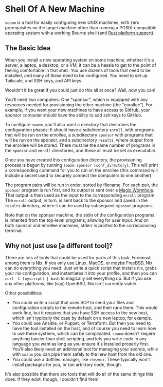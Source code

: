 # Shell Of A New Machine

`soanm` is a tool for easily configuring new UNIX machines, with zero
prerequisites on the target machine other than running a POSIX-compatible
operating system with a working Bourne shell (and [Rust platform
support](https://doc.rust-lang.org/beta/rustc/platform-support.html)).

## The Basic Idea

When you install a new operating system on some machine, whether it's a server,
a laptop, a desktop, or a VM, it can be a hassle to get to the point of feeling
comfortable in that shell: You use dozens of tools that need to be installed,
and many of these need to be configured. You need to set up Tailscale, and SSH
keys, and API keys. 

Wouldn't it be great if you could just do this all at once? Well, now you can!

You'll need two computers: One "sponsor", which is equipped with any resources
needed for provisioning the other machine (the "enrollee"). For example, if you
want your new machines to have access to GitHub, your sponsor computer should have
the ability to add ssh keys to GitHub.

To configure `soanm`, you'll also want a directory that describes the configuration
phases: It should have a subdirectory `enroll`, with programs that will be run
on the enrollee, a subdirectory `sponsor` with programs that will be run on the
sponsor, and a subdirectory `results`, where output from the enrollee will be
stored. There must be the same number of programs in the `sponsor` and `enroll`
directories, and these all must be set as executable.

Once you have created this configuration directory, the provisioning process is
begun by running `soanm sponsor [conf_directory]`. This will print a
corresponding command for you to run on the enrollee (this command will include
a secret used to securely connect the computers to one another)

The program pairs will be run in order, sorted by filename. For each pair, the
`sponsor` program is run first, and its output is sent over a [Magic
Wormhole](https://github.com/magic-wormhole/magic-wormhole.rs). That output is
then used as the input to the corresponding `enroll` program. The `enroll`
output, in turn, is sent back to the sponsor and saved in the `results`
directory, where it can be used by subsequent `sponsor` programs.

Note that on the sponsor machine, the stdin of the configuration programs is
inherited from the top-level programs, allowing for user input. And on both
sponsor and enrollee machines, stderr is printed to the corresponding terminal.

## Why not just use [a different tool]?

There are lots of tools that could be used for parts of this task. Foremost
among them is [Nix](https://nixos.org). If you only use Linux, MacOS, or
*maybe* FreeBSD, Nix can do everything you need: Just write a quick script that
installs nix, grabs your nix configuration, and instantiates it into your
profile, and then you can `curl -L [myscript] | bash` to magically set
everything up. But if you use any other platforms, like (say) OpenBSD, Nix
isn't currently viable.

Other possibilities:

* You could write a script that uses SCP to send your files and configuration
  scripts to the remote host, and then runs them. This would work fine, but it
  requires that you have SSH access to the new host, which isn't typically the
  case by default on a new laptop, for example.
* You could use Ansible, or Puppet, or Terraform. But then you need to have the
  tool installed on the host, and of course you need to learn how to use these
  systems, which can be complicated. `soanm` doesn't require anything fancier
  than shell scripting, and lets you write code in any language you want as
  long as you ensure it's installed properly first. You'll also likely need an
  additional tool for managing your secrets, while with `soanm` you can pipe them
  safely to the new host from the old one.
* You could use a dotfiles manager, like `chezmoi`. These typically won't
  install packages for you, or run arbitrary code, though.

It's also possible that there are tools that will do all of the same things this does.
If they exist, though, I couldn't find them.
